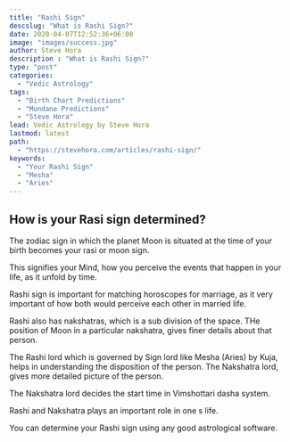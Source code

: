 ```yaml
---
title: "Rashi Sign"
descslug: "What is Rashi Sign?"
date: 2020-04-07T12:52:36+06:00
image: "images/success.jpg"
author: Steve Hora
description : "What is Rashi Sign?"
type: "post"
categories: 
  - "Vedic Astrology"
tags:
  - "Birth Chart Predictions"
  - "Mundane Predictions"
  - "Steve Hora"
lead: Vedic Astrology by Steve Hora
lastmod: latest 
path:
  - "https://stevehora.com/articles/rashi-sign/"
keywords:
  - "Your Rashi Sign"
  - "Mesha"
  - "Aries"
---
```


## How is your Rasi sign determined?

The zodiac sign in which the planet Moon is situated at the time of your birth becomes your rasi or moon sign.

This signifies your Mind, how you perceive the events that happen in your life, as it unfold by time.

Rashi sign is important for matching horoscopes for marriage, as it very important of how both would perceive each other
in married life.

Rashi also has nakshatras, which is a sub division of the space. THe position of Moon in a particular nakshatra, gives finer details
about that person.

The Rashi lord which is governed by Sign lord like Mesha (Aries) by Kuja, helps in understanding the disposition of the person.
The Nakshatra lord, gives more detailed picture of the person.

The Nakshatra lord decides the start time in Vimshottari dasha system.

Rashi and Nakshatra plays an important role in one s life.

You can determine your Rashi sign using any good astrological software.
